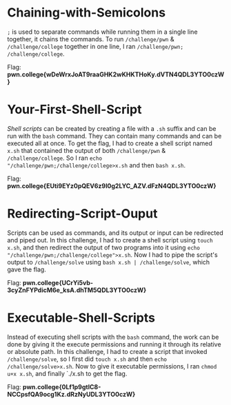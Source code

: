 # Chaining-with-Semicolons

`;` is used to separate commands while running them in a single line together, it chains the commands. To run `/challenge/pwn` & `/challenge/college` together in one line, I ran `/challenge/pwn; /challenge/college`.

Flag: **pwn.college{wDeWrxJoAT9raaGHK2wKHKTHoKy.dVTN4QDL3YTO0czW}**

# Your-First-Shell-Script

*Shell scripts* can be created by creating a file with a `.sh` suffix and can be run with the `bash` command. They can contain many commands and can be executed all at once. To get the flag, I had to create a shell script named `x.sh` that contained the output of both `/challenge/pwn` & `/challenge/college`. So I ran `echo "/challenge/pwn;/challenge/college>x.sh` and then `bash x.sh`.

Flag: **pwn.college{EUti9EYz0pQEV6z9I0g2LYC_AZV.dFzN4QDL3YTO0czW}**

# Redirecting-Script-Ouput

Scripts can be used as commands, and its output or input can be redirected and piped out. In this challenge, I had to create a shell script using `touch x.sh`, and then redirect the output of two programs into it using `echo "/challenge/pwn;/challenge/college">x.sh`. Now I had to pipe the script's output to `/challenge/solve` using `bash x.sh | /challenge/solve`, which gave the flag. 

Flag: **pwn.college{UCrYi5vb-3cyZnFYPdicM6e_ksA.dhTM5QDL3YTO0czW}**

# Executable-Shell-Scripts

Instead of executing shell scripts with the `bash` command, the work can be done by giving it the execute permissions and running it through its relative or absolute path. In this challenge, I had to create a script that invoked `/challenge/solve`, so I first did `touch x.sh` and then `echo /challenge/solve>x.sh`. Now to give it executable permissions, I ran `chmod u+x x.sh`, and finally `./x.sh to get the flag.

Flag: **pwn.college{0Lf1p9gtlC8-NCCpsfQA9ocg1Kz.dRzNyUDL3YTO0czW}**